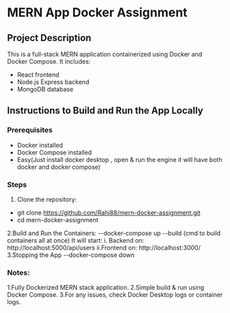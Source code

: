
# MERN App Docker Assignment

## Project Description
This is a full-stack MERN application containerized using Docker and Docker Compose. It includes:
- React frontend
- Node.js Express backend
- MongoDB database
  

## Instructions to Build and Run the App Locally

### Prerequisites
- Docker installed  
- Docker Compose installed
- Easy(Just install docker desktop , open & run the engine  it will have both docker and docker compose)

### Steps
1. Clone the repository:
- git clone https://github.com/Rahi88/mern-docker-assignment.git
- cd mern-docker-assignment

2.Build and Run the Containers:
 --docker-compose up --build  (cmd to build containers all at once)
It will start:
   i. Backend on: http://localhost:5000/api/users
   ii.Frontend on: http://localhost:3000/
3.Stopping the App
--docker-compose down

### Notes:
1.Fully Dockerized MERN stack application.
2.Simple build & run using Docker Compose.
3.For any issues, check Docker Desktop logs or container logs.
